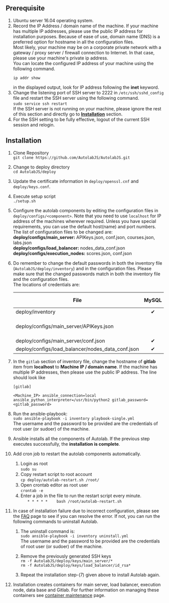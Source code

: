 Prerequisite
------------

1. Ubuntu server 16.04 operating system.
1. Record the IP Address / domain name of the machine. If your machine has multiple IP addresses, please use the public IP address for installation purposes. Because of ease of use, domain name (DNS) is a preferred option for hostname in all the configuration files.    
Most likely, your machine may be on a corporate private network with a gateway / proxy server / firewall connection to Internet. In that case, please use your machine's private ip address.    
You can locate the configured IP address of your machine using the following command.    
    ```
    ip addr show
    ```
    in the displayed output, look for IP address following the **inet** keyword.
1. Change the listening port of SSH server to 2222 in `/etc/ssh/sshd_config` file and restart the SSH server using
the following command.    
    `sudo service ssh restart`     
    If the SSH server is not running on your machine, please ignore the rest of this section and directly go to **[Installation](https://github.com/AutolabJS/AutolabJS/wiki/v0.2.0-Deployment-on-Single-Machine#installation)** section.
1. For the SSH setting to be fully effective, logout of the current SSH session and relogin.

Installation
------------

1. Clone Repository    
 `git clone https://github.com/AutolabJS/AutolabJS.git`
1. Change to deploy directory    
 `cd AutolabJS/deploy`
1. Update the certificate information in `deploy/openssl.cnf` and `deploy/keys.conf`.
1. Execute setup script    
 `./setup.sh`
1. Configure the autolab components by editing the configuration files in `deploy/configs/<component>`. Note that you need to use `localhost` for IP address of the machines wherever required. Unless you have special requirements, you can use the default host(name) and port numbers.    
The list of configuration files to be changed are:    
**deploy/configs/main_server:** APIKeys.json, conf.json, courses.json, labs.json    
**deploy/configs/load_balancer:** nodes_data_conf.json    
**deploy/configs/execution_nodes:** scores.json, conf.json    
1. Do remember to change the default passwords in both the inventory file (`AutolabJS/deploy/inventory`) and in the configuration files. Please make sure that the changed passwords match in both the inventory file and the configuration files.    
The locations of credentials are:    

    | File | MySQL  | GitLab | Main Server |
    |-------- |:----------:|:----------:|:----------:|
    | deploy/inventory | &#10004; | &#10004; |  |
    | deploy/configs/main_server/APIKeys.json |  |  | &#10004; (for /admin route) |
    | deploy/configs/main_server/conf.json | &#10004; | &#10004; |  |
    | deploy/configs/load_balancer/nodes_data_conf.json | &#10004; |  |  |

1. In the `gitlab` section of inventory file, change the hostname of **gitlab** item from **localhost** to **Machine IP / domain name**. If the machine has multiple IP addresses, then please use the public IP address. The line should look like    
    ```
    [gitlab]    

    <Machine_IP> ansible_connection=local ansible_python_interpreter=/usr/bin/python2 gitlab_password=<gitlab_password>
    ``` 
1. Run the ansible-playbook:    
   `sudo ansible-playbook -i inventory playbook-single.yml`    
   The username and the password to be provided are the credentials of root user  (or sudoer) of the machine.
1. Ansible installs all the components of Autolab. If the previous step executes successfully, the **installation is complete**.
1. Add cron job to restart the autolab components automatically.
    1. Login as root    
       `sudo su`
    1. Copy restart script to root account    
       `cp deploy/autolab-restart.sh /root/`
    1. Open crontab editor as root user    
       `crontab -e`
    1. Enter a job in the file to run the restart script every minute.    
       `   * * * * *	bash /root/autolab-restart.sh`
1. In case of installation failure due to incorrect configuration, please see the [FAQ](https://github.com/AutolabJS/AutolabJS/wiki/v0.2.0-FAQs) page to see if you can resolve the error. If not, you can run the following commands to uninstall Autolab.    
    1. The uninstall command is:    
      `sudo ansible-playbook -i inventory uninstall.yml`    
   The username and the password to be provided are the credentials of root user  (or sudoer) of the machine.

    1. Remove the previously generated SSH keys    
       `rm -f AutolabJS/deploy/keys/main_server/*`    
       `rm -f AutolabJS/deploy/keys/load_balancer/id_rsa*`    

    1. Repeat the installation step-(7) given above to install Autolab again.

1. Installation creates containers for main server, load balancer, execution node, data base and Gitlab. For further information on managing these containers see [container maintenance](https://github.com/AutolabJS/AutolabJS/wiki/v0.2.0-Container-Maintenance) page.


